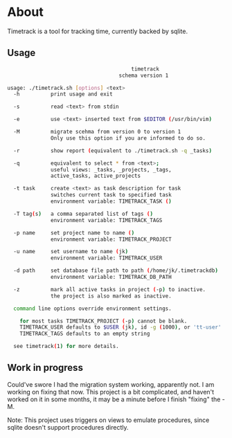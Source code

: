 # About

Timetrack is a tool for tracking time, currently backed by sqlite.

## Usage

```bash
                                        timetrack
                                    schema version 1

usage: ./timetrack.sh [options] <text>
  -h          print usage and exit

  -s          read <text> from stdin

  -e          use <text> inserted text from $EDITOR (/usr/bin/vim)

  -M          migrate scehma from version 0 to version 1
              Only use this option if you are informed to do so.

  -r          show report (equivalent to ./timetrack.sh -q _tasks)

  -q          equivalent to select * from <text>;
              useful views: _tasks, _projects, _tags,
              active_tasks, active_projects

  -t task     create <text> as task description for task
              switches current task to specified task
              environment variable: TIMETRACK_TASK ()

  -T tag(s)   a comma separated list of tags ()
              environment variable: TIMETRACK_TAGS

  -p name     set project name to name ()
              environment variable: TIMETRACK_PROJECT

  -u name     set username to name (jk)
              environment variable: TIMETRACK_USER

  -d path     set database file path to path (/home/jk/.timetrackdb)
              environment variable: TIMETRACK_DB_PATH

  -z          mark all active tasks in project (-p) to inactive.
              the project is also marked as inactive.

  command line options override environment settings.

    for most tasks TIMETRACK_PROJECT (-p) cannot be blank.
    TIMETRACK_USER defaults to $USER (jk), id -g (1000), or 'tt-user'
    TIMETRACK_TAGS defaults to an empty string

  see timetrack(1) for more details.
```

## Work in progress
Could've swore I had the migration system working, apparently not. I am working on fixing that now.
This project is a bit complicated, and haven't worked on it in some months, it may be a minute before I finish "fixing" the -M.

Note: This project uses triggers on views to emulate procedures, since sqlite doesn't support
procedures directly.
